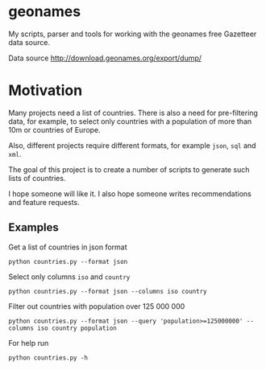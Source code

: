 # geonames

My scripts, parser and tools for working with the geonames free Gazetteer data source. 

Data source http://download.geonames.org/export/dump/

# Motivation

Many projects need a list of countries. There is also a need for pre-filtering data, for example, to select only countries with a population of more than 10m or countries of Europe.

Also, different projects require different formats, for example `json`, `sql` and `xml`.

The goal of this project is to create a number of scripts to generate such lists of countries.

I hope someone will like it. I also hope someone writes recommendations and feature requests.

## Examples

Get a list of countries in json format

```
python countries.py --format json 
```

Select only columns `iso` and `country`

```
python countries.py --format json --columns iso country
```

Filter out countries with population over 125 000 000

```
python countries.py --format json --query 'population>=125000000' --columns iso country population
```

For help run

```
python countries.py -h
```
